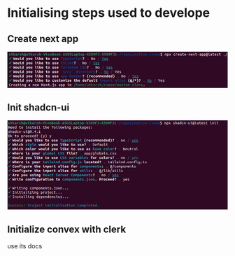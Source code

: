 # Initialising steps used to develope

## Create next app
![create-next-app config](public/docImages/create-next-app-config.png "create-next-app config")

## Init shadcn-ui
![shadcn-ui config](public/docImages/shadcn-ui-init.png "shadcn-ui config")

## Initialize convex with clerk
use its docs